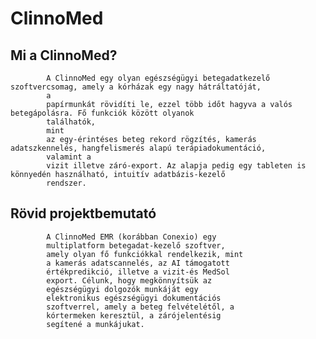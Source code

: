 ﻿# ClinnoMed
## Mi a ClinnoMed?
        
            A ClinnoMed egy olyan egészségügyi betegadatkezelő szoftvercsomag, amely a kórházak egy nagy hátráltatóját,
            a
            papírmunkát rövidíti le, ezzel több időt hagyva a valós betegápolásra. Fő funkciók között olyanok
            találhatók,
            mint
            az egy-érintéses beteg rekord rögzítés, kamerás adatszkennelés, hangfelismerés alapú terápiadokumentáció,
            valamint a
            vizit illetve záró-export. Az alapja pedig egy tableten is könnyedén használható, intuitív adatbázis-kezelő
            rendszer.
        
##        Rövid projektbemutató
            A ClinnoMed EMR (korábban Conexio) egy
            multiplatform betegadat-kezelő szoftver,
            amely olyan fő funkciókkal rendelkezik, mint
            a kamerás adatscannelés, az AI támogatott
            értékpredikció, illetve a vizit-és MedSol
            export. Célunk, hogy megkönnyítsük az
            egészségügyi dolgozók munkáját egy
            elektronikus egészségügyi dokumentációs
            szoftverrel, amely a beteg felvételétől, a
            kórtermeken keresztül, a zárójelentésig
            segítené a munkájukat.
